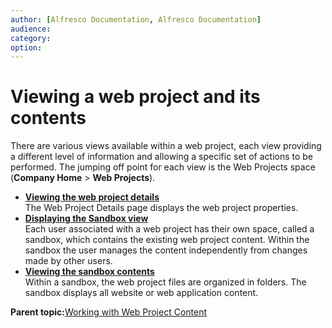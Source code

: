 ```yaml
---
author: [Alfresco Documentation, Alfresco Documentation]
audience: 
category: 
option: 
---
```


# Viewing a web project and its contents

There are various views available within a web project, each view providing a different level of information and allowing a specific set of actions to be performed. The jumping off point for each view is the Web Projects space \(**Company Home** \> **Web Projects**\).

-   **[Viewing the web project details](../tasks/tuh-wcm-project-view-details.md)**  
The Web Project Details page displays the web project properties.
-   **[Displaying the Sandbox view](../tasks/tuh-wcm-project-view-sandbox.md)**  
Each user associated with a web project has their own space, called a sandbox, which contains the existing web project content. Within the sandbox the user manages the content independently from changes made by other users.
-   **[Viewing the sandbox contents](../tasks/tuh-wcm-project-view-contents.md)**  
Within a sandbox, the web project files are organized in folders. The sandbox displays all website or web application content.

**Parent topic:**[Working with Web Project Content](../concepts/cuh-wcm-webcontent.md)

